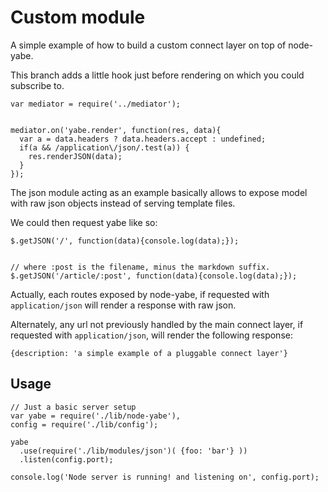 
# Custom module

A simple example of how to build a custom connect layer on top of node-yabe.

This branch adds a little hook just before rendering on which you could subscribe to.

    var mediator = require('../mediator');
    
    
    mediator.on('yabe.render', function(res, data){
      var a = data.headers ? data.headers.accept : undefined;
      if(a && /application\/json/.test(a)) {
        res.renderJSON(data);
      }
    });
    

The json module acting as an example basically allows to expose model with raw json objects instead of serving template files.

We could then request yabe like so:

    $.getJSON('/', function(data){console.log(data);});
    
    
    // where :post is the filename, minus the markdown suffix.
    $.getJSON('/article/:post', function(data){console.log(data);});

Actually, each routes exposed by node-yabe, if requested with `application/json` will render a response with raw json.

Alternately, any url not previously handled by the main connect layer, if requested with `application/json`, will render the following response:

    {description: 'a simple example of a pluggable connect layer'}
    

## Usage

    // Just a basic server setup
    var yabe = require('./lib/node-yabe'),
    config = require('./lib/config');

    yabe
      .use(require('./lib/modules/json')( {foo: 'bar'} ))
      .listen(config.port);

    console.log('Node server is running! and listening on', config.port);